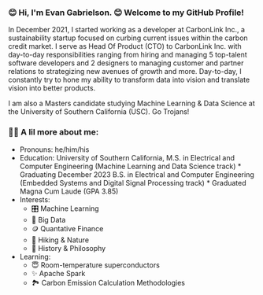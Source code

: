 ### 😊 Hi, I'm Evan Gabrielson. 😊 Welcome to my GitHub Profile!

In December 2021, I started working as a developer at CarbonLink Inc., a sustainability startup focused on curbing current issues within the carbon credit market. I serve as Head Of Product (CTO) to CarbonLink Inc. with day-to-day responsibilities ranging from hiring and managing 5 top-talent software developers and 2 designers to managing customer and partner relations to strategizing new avenues of growth and more. Day-to-day, I constantly try to hone my ability to transform data into vision and translate vision into better products.

I am also a Masters candidate studying Machine Learning & Data Science at the University of Southern California (USC). Go Trojans!

### 🤷‍♂️ A lil more about me:
- Pronouns: he/him/his
- Education:
  University of Southern California,
    M.S. in Electrical and Computer Engineering (Machine Learning and Data Science track)
      * Graduating December 2023
    B.S. in Electrical and Computer Engineering (Embedded Systems and Digital Signal Processing track)
      * Graduated Magna Cum Laude (GPA 3.85)
- Interests: 
  - 🎛️ Machine Learning 
  - 🔢 Big Data 
  - 🪙 Quantative Finance
  - 🌱 Hiking & Nature 
  - 📖 History & Philosophy 
- Learning:
  - 😇 Room-temperature superconductors
  - ✨ Apache Spark
  - 🏞️ Carbon Emission Calculation Methodologies 

<!--
**evangabe/evangabe** is a ✨ _special_ ✨ repository because its `README.md` (this file) appears on your GitHub profile.

Here are some ideas to get you started:

- 🔭 I’m currently working on ...
- 🌱 I’m currently learning ...
- 👯 I’m looking to collaborate on ...
- 🤔 I’m looking for help with ...
- 💬 Ask me about ...
- 📫 How to reach me: ...
- 😄 Pronouns: ...
- ⚡ Fun fact: ...
-->
